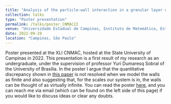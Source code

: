 ```yaml
---
title: "Analysis of the particle-wall interaction in a granular layer of repelling magnetic particles"
collection: talks
type: "Poster presentation"
permalink: /talks/poster_CNMAC22
venue: "Universidade Estadual de Campinas, Instituto de Matemática, Estatística e Computação Científica"
date: 2022-09-29
location: "Campinas, São Paulo"
---
```


Poster presented at the XLI CNMAC, hosted at the State University of Campinas in 2022. This presentation is a first result of my research as an undergraduate, under the supervision of professor Yuri Dumaresq Sobral of the University of Brasília. In the poster I argue that the quantitative discrepancy shown in [this paper](https://link.springer.com/article/10.1007/s10035-022-01268-w) is not resolved when we model the walls as finite and also suggesting that, for the scales our system is in, the walls can be thought of as virtually infinite. You can read the poster [here](http://caiotomas.github.io/files/poster_CNMAC22_vF.pdf), and you can reach me via email (which can be found on the left side of this page) if you would like to discuss ideas or clear any doubts.
